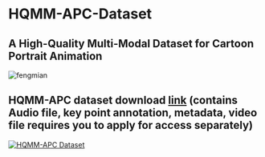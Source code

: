 # HQMM-APC-Dataset
## A High-Quality Multi-Modal Dataset for Cartoon Portrait Animation

![fengmian](https://github.com/Xushuolin/HQMM-APC-Dataset/assets/121299261/6936ceae-5648-46b9-a820-66db380b5002)

## HQMM-APC dataset download [link](https://drive.google.com/file/d/1jF_7OblhTFXZ2JgS_WV-dFuaoATm1LT3/view?usp=drive_link) (contains Audio file, key point annotation, metadata, video file requires you to apply for access separately)

[![HQMM-APC Dataset](https://youtu.be/9QQ4MlOYIvk?si=9HGxxtJA3zWLWS4Y/0.jpg)](https://youtu.be/9QQ4MlOYIvk?si=9HGxxtJA3zWLWS4Y)

